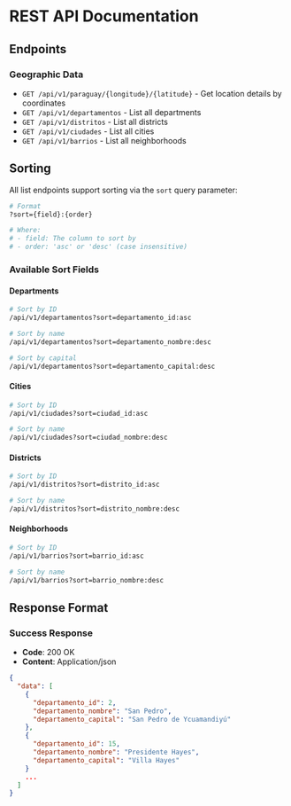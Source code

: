 # REST API Documentation

## Endpoints

### Geographic Data
- `GET /api/v1/paraguay/{longitude}/{latitude}` - Get location details by coordinates
- `GET /api/v1/departamentos` - List all departments
- `GET /api/v1/distritos` - List all districts
- `GET /api/v1/ciudades` - List all cities
- `GET /api/v1/barrios` - List all neighborhoods

## Sorting

All list endpoints support sorting via the `sort` query parameter:

```bash
# Format
?sort={field}:{order}

# Where:
# - field: The column to sort by
# - order: 'asc' or 'desc' (case insensitive)
```

### Available Sort Fields

#### Departments
```bash
# Sort by ID
/api/v1/departamentos?sort=departamento_id:asc

# Sort by name
/api/v1/departamentos?sort=departamento_nombre:desc

# Sort by capital
/api/v1/departamentos?sort=departamento_capital:desc
```

#### Cities
```bash
# Sort by ID
/api/v1/ciudades?sort=ciudad_id:asc

# Sort by name
/api/v1/ciudades?sort=ciudad_nombre:desc
```

#### Districts
```bash
# Sort by ID
/api/v1/distritos?sort=distrito_id:asc

# Sort by name
/api/v1/distritos?sort=distrito_nombre:desc
```

#### Neighborhoods
```bash
# Sort by ID
/api/v1/barrios?sort=barrio_id:asc

# Sort by name
/api/v1/barrios?sort=barrio_nombre:desc
```

## Response Format

### Success Response

- **Code**: 200 OK
- **Content**: Application/json

```json
{
  "data": [
    {
      "departamento_id": 2,
      "departamento_nombre": "San Pedro",
      "departamento_capital": "San Pedro de Ycuamandiyú"
    },
    {
      "departamento_id": 15,
      "departamento_nombre": "Presidente Hayes",
      "departamento_capital": "Villa Hayes"
    }
    ...
  ]
}

```